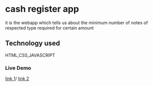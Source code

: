# cash register app

it is the webapp which tells us about the minimum number of notes of respected type required for certain amount 

## Technology used

HTML,CSS,JAVASCRIPT

### Live Demo

[link 1](https://ganpathada-cash-register.netlify.app)/
[link 2](https://ganpathada.github.io/neogcamp-cash-register-minorproject/)